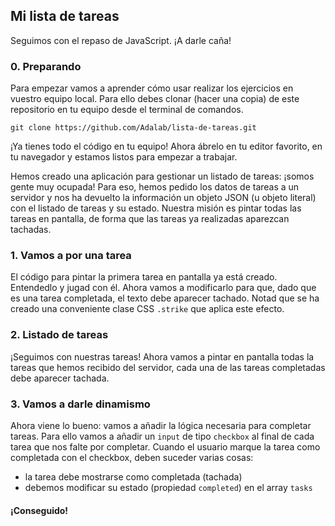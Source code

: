 ## Mi lista de tareas

Seguimos con el repaso de JavaScript. ¡A darle caña!

### 0. Preparando

Para empezar vamos a aprender cómo usar realizar los ejercicios en vuestro equipo local. Para ello debes clonar (hacer una copia) de este repositorio en tu equipo desde el terminal de comandos.

`git clone https://github.com/Adalab/lista-de-tareas.git`

¡Ya tienes todo el código en tu equipo! Ahora ábrelo en tu editor favorito, en tu navegador y estamos listos para empezar a trabajar.

Hemos creado una aplicación para gestionar un listado de tareas: ¡somos gente muy ocupada! Para eso, hemos pedido los datos de tareas a un servidor y nos ha devuelto la información un objeto JSON (u objeto literal) con el listado de tareas y su estado. Nuestra misión es pintar todas las tareas en pantalla, de forma que las tareas ya realizadas aparezcan tachadas.


### 1. Vamos a por una tarea

El código para pintar la primera tarea en pantalla ya está creado. Entendedlo y jugad con él. Ahora vamos a modificarlo para que, dado que es una tarea completada, el texto debe aparecer tachado. Notad que se ha creado una conveniente clase CSS `.strike` que aplica este efecto.


### 2. Listado de tareas

¡Seguimos con nuestras tareas! Ahora vamos a pintar en pantalla todas la tareas que hemos recibido del servidor, cada una de las tareas completadas  debe aparecer tachada.


### 3. Vamos a darle dinamismo
Ahora viene lo bueno: vamos a añadir la lógica necesaria para completar tareas. Para ello vamos a añadir un `input` de tipo `checkbox` al final de cada tarea que nos falte por completar. Cuando el usuario marque la tarea como completada con el checkbox, deben suceder varias cosas:
- la tarea debe mostrarse como completada (tachada)
- debemos modificar su estado (propiedad `completed`) en el array `tasks`

#### ¡Conseguido!
